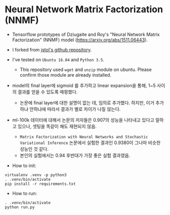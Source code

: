 # Neural Network Matrix Factorization (NNMF)

* Tensorflow prototypes of Dziugaite and Roy's "Neural Network Matrix Factorization" (NNMF) model (https://arxiv.org/abs/1511.06443).
* I forked from [jstol's github repository](https://github.com/jstol/neural-net-matrix-factorization).
* I've tested on `Ubuntu 16.04` and `Python 3.5`.
  * This repository used `wget` and `unzip` module on ubuntu. Please confirm those module are already installed.

* model의 final layer에 sigmoid 를 추가하고 linear expansion을 통해, 1~5 사이의 결과를 얻을 수 있도록 매핑했다.
  * 논문에 final layer에 대한 설명이 없는 데, 임의로 추가했다. 하지만, 이거 추가하냐 안하냐에 따라서 결과가 별로 차이가 나질 않는다.
* ml-100k 데이터에 대해서 논문의 저자들은 0.907의 성능을 나타내고 있다고 말하고 있으나, 셋팅을 똑같이 해도 재현되지 않음.
  * `Matrix Factorization with Neural Networks and Stochastic Variational Inference` 논문에서 실험한 결과인 0.9380이 그나마 비슷한 성능인 것 같다.
  * 본인의 실험에서는 0.94 후반대가 가장 좋은 실험 결과였음.

* How to init:
```
virtualenv .venv -p python3
. .venv/bin/activate
pip install -r requirements.txt
```

* How to run:
```
. .venv/bin/activate
python run.py
```
